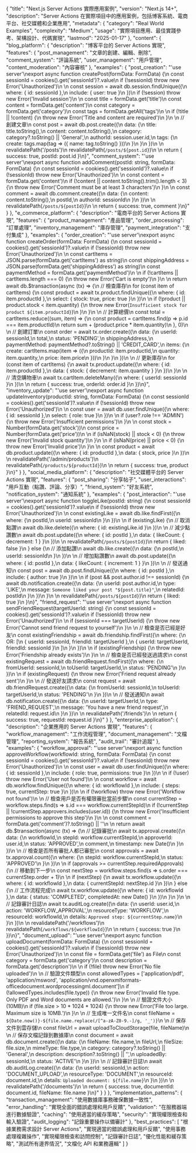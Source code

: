 {
  "title": "Next.js Server Actions 實際應用案例",
  "version": "Next.js 14+",
  "description": "Server Actions 在實際項目中的應用案例，包括博客系統、電商平台、社交媒體和企業應用",
  "metadata": {
    "category": "Real World Examples",
    "complexity": "Medium",
    "usage": "實際項目應用、最佳實踐參考、架構設計、代碼實現",
    "lastmod": "2025-01-17"
  },
  "content": {
    "blog_platform": {
      "description": "博客平台的 Server Actions 實現",
      "features": {
        "post_management": "文章的創建、編輯、刪除",
        "comment_system": "評論系統",
        "user_management": "用戶管理",
        "content_moderation": "內容審核"
      },
      "examples": {
        "post_creation": "'use server'\nexport async function createPost(formData: FormData) {\n  const sessionId = cookies().get('sessionId')?.value\n  if (!sessionId) throw new Error('Unauthorized')\n  \n  const session = await db.session.findUnique({\n    where: { id: sessionId },\n    include: { user: true }\n  })\n  if (!session) throw new Error('Invalid session')\n  \n  const title = formData.get('title')\n  const content = formData.get('content')\n  const category = formData.get('category')\n  const tags = formData.getAll('tags')\n  \n  if (!title || !content) {\n    throw new Error('Title and content are required')\n  }\n  \n  // 創建文章\n  const post = await db.post.create({\n    data: {\n      title: title.toString(),\n      content: content.toString(),\n      category: category?.toString() || 'General',\n      authorId: session.user.id,\n      tags: {\n        create: tags.map(tag => ({ name: tag.toString() }))\n      }\n    }\n  })\n  \n  revalidatePath('/posts')\n  revalidatePath(`/posts/${post.id}`)\n  \n  return { success: true, postId: post.id }\n}",
        "comment_system": "'use server'\nexport async function addComment(postId: string, formData: FormData) {\n  const sessionId = cookies().get('sessionId')?.value\n  if (!sessionId) throw new Error('Unauthorized')\n  \n  const content = formData.get('content')\n  if (!content || content.toString().trim().length < 3) {\n    throw new Error('Comment must be at least 3 characters')\n  }\n  \n  const comment = await db.comment.create({\n    data: {\n      content: content.toString(),\n      postId,\n      authorId: sessionId\n    }\n  })\n  \n  revalidatePath(`/posts/${postId}`)\n  \n  return { success: true, comment }\n}"
      }
    },
    "e_commerce_platform": {
      "description": "電商平台的 Server Actions 實現",
      "features": {
        "product_management": "產品管理",
        "order_processing": "訂單處理",
        "inventory_management": "庫存管理",
        "payment_integration": "支付集成"
      },
      "examples": {
        "order_creation": "'use server'\nexport async function createOrder(formData: FormData) {\n  const sessionId = cookies().get('sessionId')?.value\n  if (!sessionId) throw new Error('Unauthorized')\n  \n  const cartItems = JSON.parse(formData.get('cartItems') as string)\n  const shippingAddress = JSON.parse(formData.get('shippingAddress') as string)\n  const paymentMethod = formData.get('paymentMethod')\n  \n  if (!cartItems || cartItems.length === 0) {\n    throw new Error('Cart is empty')\n  }\n  \n  return await db.$transaction(async (tx) => {\n    // 檢查庫存\n    for (const item of cartItems) {\n      const product = await tx.product.findUnique({\n        where: { id: item.productId },\n        select: { stock: true, price: true }\n      })\n      \n      if (!product || product.stock < item.quantity) {\n        throw new Error(`Insufficient stock for product ${item.productId}`)\n      }\n    }\n    \n    // 計算總價\n    const total = cartItems.reduce((sum, item) => {\n      const product = cartItems.find(p => p.id === item.productId)\n      return sum + (product.price * item.quantity)\n    }, 0)\n    \n    // 創建訂單\n    const order = await tx.order.create({\n      data: {\n        userId: sessionId,\n        total,\n        status: 'PENDING',\n        shippingAddress,\n        paymentMethod: paymentMethod?.toString() || 'CREDIT_CARD',\n        items: {\n          create: cartItems.map(item => ({\n            productId: item.productId,\n            quantity: item.quantity,\n            price: item.price\n          }))\n        }\n      }\n    })\n    \n    // 更新庫存\n    for (const item of cartItems) {\n      await tx.product.update({\n        where: { id: item.productId },\n        data: { stock: { decrement: item.quantity } }\n      })\n    }\n    \n    // 清空購物車\n    await tx.cartItem.deleteMany({\n      where: { userId: sessionId }\n    })\n    \n    return { success: true, orderId: order.id }\n  })\n}",
        "inventory_update": "'use server'\nexport async function updateInventory(productId: string, formData: FormData) {\n  const sessionId = cookies().get('sessionId')?.value\n  if (!sessionId) throw new Error('Unauthorized')\n  \n  const user = await db.user.findUnique({\n    where: { id: sessionId },\n    select: { role: true }\n  })\n  \n  if (user?.role !== 'ADMIN') {\n    throw new Error('Insufficient permissions')\n  }\n  \n  const stock = Number(formData.get('stock'))\n  const price = Number(formData.get('price'))\n  \n  if (isNaN(stock) || stock < 0) {\n    throw new Error('Invalid stock quantity')\n  }\n  \n  if (isNaN(price) || price < 0) {\n    throw new Error('Invalid price')\n  }\n  \n  const product = await db.product.update({\n    where: { id: productId },\n    data: { stock, price }\n  })\n  \n  revalidatePath('/admin/products')\n  revalidatePath(`/products/${productId}`)\n  \n  return { success: true, product }\n}"
      }
    },
    "social_media_platform": {
      "description": "社交媒體平台的 Server Actions 實現",
      "features": {
        "post_sharing": "分享帖子",
        "user_interactions": "用戶互動（點讚、評論、分享）",
        "friend_system": "好友系統",
        "notification_system": "通知系統"
      },
      "examples": {
        "post_interaction": "'use server'\nexport async function toggleLike(postId: string) {\n  const sessionId = cookies().get('sessionId')?.value\n  if (!sessionId) throw new Error('Unauthorized')\n  \n  const existingLike = await db.like.findFirst({\n    where: {\n      postId,\n      userId: sessionId\n    }\n  })\n  \n  if (existingLike) {\n    // 取消點讚\n    await db.like.delete({\n      where: { id: existingLike.id }\n    })\n    \n    // 減少點讚數\n    await db.post.update({\n      where: { id: postId },\n      data: { likeCount: { decrement: 1 } }\n    })\n    \n    revalidatePath(`/posts/${postId}`)\n    return { liked: false }\n  } else {\n    // 添加點讚\n    await db.like.create({\n      data: {\n        postId,\n        userId: sessionId\n      }\n    })\n    \n    // 增加點讚數\n    await db.post.update({\n      where: { id: postId },\n      data: { likeCount: { increment: 1 } }\n    })\n    \n    // 發送通知\n    const post = await db.post.findUnique({\n      where: { id: postId },\n      include: { author: true }\n    })\n    \n    if (post && post.author.id !== sessionId) {\n      await db.notification.create({\n        data: {\n          userId: post.author.id,\n          type: 'LIKE',\n          message: `Someone liked your post "${post.title}"`,\n          relatedId: postId\n        }\n      })\n    }\n    \n    revalidatePath(`/posts/${postId}`)\n    return { liked: true }\n  }\n}",
        "friend_request": "'use server'\nexport async function sendFriendRequest(targetUserId: string) {\n  const sessionId = cookies().get('sessionId')?.value\n  if (!sessionId) throw new Error('Unauthorized')\n  \n  if (sessionId === targetUserId) {\n    throw new Error('Cannot send friend request to yourself')\n  }\n  \n  // 檢查是否已經是好友\n  const existingFriendship = await db.friendship.findFirst({\n    where: {\n      OR: [\n        { userId: sessionId, friendId: targetUserId },\n        { userId: targetUserId, friendId: sessionId }\n      ]\n    }\n  })\n  \n  if (existingFriendship) {\n    throw new Error('Friendship already exists')\n  }\n  \n  // 檢查是否已經發送過請求\n  const existingRequest = await db.friendRequest.findFirst({\n    where: {\n      fromUserId: sessionId,\n      toUserId: targetUserId,\n      status: 'PENDING'\n    }\n  })\n  \n  if (existingRequest) {\n    throw new Error('Friend request already sent')\n  }\n  \n  // 發送好友請求\n  const request = await db.friendRequest.create({\n    data: {\n      fromUserId: sessionId,\n      toUserId: targetUserId,\n      status: 'PENDING'\n    }\n  })\n  \n  // 發送通知\n  await db.notification.create({\n    data: {\n      userId: targetUserId,\n      type: 'FRIEND_REQUEST',\n      message: 'You have a new friend request',\n      relatedId: request.id\n    }\n  })\n  \n  revalidatePath('/friends')\n  \n  return { success: true, requestId: request.id }\n}"
      }
    },
    "enterprise_application": {
      "description": "企業應用的 Server Actions 實現",
      "features": {
        "workflow_management": "工作流程管理",
        "document_management": "文檔管理",
        "reporting_system": "報告系統",
        "audit_trail": "審計追蹤"
      },
      "examples": {
        "workflow_approval": "'use server'\nexport async function approveWorkflow(workflowId: string, formData: FormData) {\n  const sessionId = cookies().get('sessionId')?.value\n  if (!sessionId) throw new Error('Unauthorized')\n  \n  const user = await db.user.findUnique({\n    where: { id: sessionId },\n    include: { role: true, permissions: true }\n  })\n  \n  if (!user) throw new Error('User not found')\n  \n  const workflow = await db.workflow.findUnique({\n    where: { id: workflowId },\n    include: { steps: true, currentStep: true }\n  })\n  \n  if (!workflow) throw new Error('Workflow not found')\n  \n  // 檢查用戶是否有權限審批當前步驟\n  const currentStep = workflow.steps.find(s => s.id === workflow.currentStepId)\n  if (!currentStep || !currentStep.approvers.includes(user.id)) {\n    throw new Error('Insufficient permissions to approve this step')\n  }\n  \n  const comment = formData.get('comment')?.toString() || ''\n  \n  return await db.$transaction(async (tx) => {\n    // 記錄審批\n    await tx.approval.create({\n      data: {\n        workflowId,\n        stepId: workflow.currentStepId,\n        approverId: user.id,\n        status: 'APPROVED',\n        comment,\n        timestamp: new Date()\n      }\n    })\n    \n    // 檢查是否所有審批人都已審批\n    const approvals = await tx.approval.count({\n      where: {\n        stepId: workflow.currentStepId,\n        status: 'APPROVED'\n      }\n    })\n    \n    if (approvals >= currentStep.requiredApprovals) {\n      // 移動到下一步\n      const nextStep = workflow.steps.find(s => s.order === currentStep.order + 1)\n      \n      if (nextStep) {\n        await tx.workflow.update({\n          where: { id: workflowId },\n          data: { currentStepId: nextStep.id }\n        })\n      } else {\n        // 工作流程完成\n        await tx.workflow.update({\n          where: { id: workflowId },\n          data: { status: 'COMPLETED', completedAt: new Date() }\n        })\n      }\n    }\n    \n    // 記錄審計日誌\n    await tx.auditLog.create({\n      data: {\n        userId: user.id,\n        action: 'WORKFLOW_APPROVAL',\n        resourceType: 'WORKFLOW',\n        resourceId: workflowId,\n        details: `Approved step: ${currentStep.name}`\n      }\n    })\n    \n    revalidatePath('/workflows')\n    revalidatePath(`/workflows/${workflowId}`)\n    \n    return { success: true }\n  })\n}",
        "document_upload": "'use server'\nexport async function uploadDocument(formData: FormData) {\n  const sessionId = cookies().get('sessionId')?.value\n  if (!sessionId) throw new Error('Unauthorized')\n  \n  const file = formData.get('file') as File\n  const category = formData.get('category')\n  const description = formData.get('description')\n  \n  if (!file) throw new Error('No file uploaded')\n  \n  // 驗證文件類型\n  const allowedTypes = ['application/pdf', 'application/msword', 'application/vnd.openxmlformats-officedocument.wordprocessingml.document']\n  if (!allowedTypes.includes(file.type)) {\n    throw new Error('Invalid file type. Only PDF and Word documents are allowed.')\n  }\n  \n  // 驗證文件大小 (10MB)\n  if (file.size > 10 * 1024 * 1024) {\n    throw new Error('File too large. Maximum size is 10MB.')\n  }\n  \n  // 生成唯一文件名\n  const fileName = `${Date.now()}-${file.name.replace(/[^a-zA-Z0-9.-]/g, '_')}`\n  \n  // 保存文件到雲存儲\n  const fileUrl = await uploadToCloudStorage(file, fileName)\n  \n  // 保存文檔記錄到數據庫\n  const document = await db.document.create({\n    data: {\n      fileName: file.name,\n      fileUrl,\n      fileSize: file.size,\n      mimeType: file.type,\n      category: category?.toString() || 'General',\n      description: description?.toString() || '',\n      uploadedBy: sessionId,\n      status: 'ACTIVE'\n    }\n  })\n  \n  // 記錄審計日誌\n  await db.auditLog.create({\n    data: {\n      userId: sessionId,\n      action: 'DOCUMENT_UPLOAD',\n      resourceType: 'DOCUMENT',\n      resourceId: document.id,\n      details: `Uploaded document: ${file.name}`\n    }\n  })\n  \n  revalidatePath('/documents')\n  \n  return { success: true, documentId: document.id, fileName: file.name }\n}"
      }
    }
  },
  "implementation_patterns": {
    "transaction_management": "使用數據庫事務確保數據一致性",
    "error_handling": "實現全面的錯誤處理和用戶反饋",
    "validation": "在服務器端進行數據驗證",
    "caching": "使用適當的緩存策略",
    "security": "實現權限檢查和輸入驗證",
    "audit_logging": "記錄重要操作以備審計"
  },
  "best_practices": [
    "根據業務需求設計 Server Actions",
    "實現適當的錯誤處理和用戶反饋",
    "使用事務處理複雜操作",
    "實現權限檢查和訪問控制",
    "記錄審計日誌",
    "優化性能和緩存策略",
    "測試所有邊界情況",
    "文檔化 API 和業務邏輯"
  ]
}
